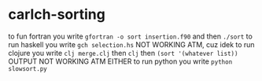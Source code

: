 # carlch-sorting
to fun fortran you write `gfortran -o sort insertion.f90` and then `./sort`
to run haskell you write `gch selection.hs` NOT WORKING ATM, cuz idek
to run clojure you write `clj merge.clj` then `clj` then `(sort '(whatever list))` OUTPUT NOT WORKING ATM EITHER
to run python you write `python slowsort.py`
